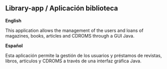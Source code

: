 

Library-app / Aplicación biblioteca
-----------------------------------

**English**

This application allows the management of the users and loans of magazines, books, articles and CDROMS through a GUI Java.

**Español**

Esta aplicación permite la gestión de los usuarios y préstamos de revistas, libros, artículos y CDROMS a través de una interfaz gráfica Java.




